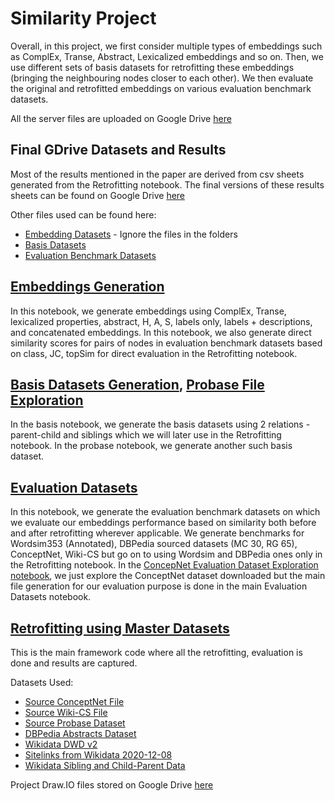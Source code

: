 # Similarity Project

Overall, in this project, we first consider multiple types of embeddings such as ComplEx, Transe, Abstract, Lexicalized embeddings and so on. Then, we use different sets of basis datasets for retrofitting these embeddings (bringing the neighbouring nodes closer to each other). We then evaluate the original and retrofitted embeddings on various evaluation benchmark datasets.

All the server files are uploaded on Google Drive [here](https://drive.google.com/drive/folders/1T-dE2tzF6iZDcDnaAmJeWERV-d3QwAk8?usp=sharing)

## Final GDrive Datasets and Results

Most of the results mentioned in the paper are derived from csv sheets generated from the Retrofitting notebook. The final versions of these results sheets can be found on Google Drive [here](https://drive.google.com/drive/folders/1akHrElVef2JJS7_m3oWxtSlqAISceIAY?usp=sharing)

Other files used can be found here:

* [Embedding Datasets](https://drive.google.com/drive/folders/1W7S-v2vVKHyLTqi3cgxiOJR7-_c2LG5j?usp=sharing) - Ignore the files in the folders
* [Basis Datasets](https://drive.google.com/drive/folders/19poqPcXbLjSl5PbYogMVUWneiRb-81XO?usp=sharing)
* [Evaluation Benchmark Datasets](https://drive.google.com/drive/folders/1_u2MqXzBiUSMPjWH5GRmp7RP2FUYYxf1?usp=sharing)

## [Embeddings Generation](https://github.com/usc-isi-i2/wd-similarity/blob/main/Embeddings%20Generation.ipynb)

In this notebook, we generate embeddings using ComplEx, Transe, lexicalized properties, abstract, H, A, S, labels only, labels + descriptions, and concatenated embeddings. In this notebook, we also generate direct similarity scores for pairs of nodes in evaluation benchmark datasets based on class, JC, topSim for direct evaluation in the Retrofitting notebook.

## [Basis Datasets Generation](https://github.com/usc-isi-i2/wd-similarity/blob/main/Basis%20Datasets%20Generation.ipynb), [Probase File Exploration](https://github.com/usc-isi-i2/wd-similarity/blob/main/Probase%20File%20Exploration.ipynb)

In the basis notebook, we generate the basis datasets using 2 relations - parent-child and siblings which we will later use in the Retrofitting notebook. In the probase notebook, we generate another such basis dataset.

## [Evaluation Datasets](https://github.com/usc-isi-i2/wd-similarity/blob/main/Evaluation%20Datasets%20Generation.ipynb)

In this notebook, we generate the evaluation benchmark datasets on which we evaluate our embeddings performance based on similarity both before and after retrofitting wherever applicable. We generate benchmarks for Wordsim353 (Annotated), DBPedia sourced datasets (MC 30, RG 65), ConceptNet, Wiki-CS but go on to using Wordsim and DBPedia ones only in the Retrofitting notebook. In the [ConcepNet Evaluation Dataset Exploration notebook](https://github.com/usc-isi-i2/wd-similarity/blob/main/ConceptNet%20Evaluation%20Dataset%20Exploration.ipynb), we just explore the ConceptNet dataset downloaded but the main file generation for our evaluation purpose is done in the main Evaluation Datasets notebook.

## [Retrofitting using Master Datasets](https://github.com/usc-isi-i2/wd-similarity/blob/main/Retrofitting%20using%20Master%20datasets.ipynb)

This is the main framework code where all the retrofitting, evaluation is done and results are captured.

Datasets Used:

* [Source ConceptNet File](https://drive.google.com/file/d/1bhkeTjDeheLXQdRpaJk6F5uTUFTpgQW0/view?usp=sharing)
* [Source Wiki-CS File](https://zenodo.org/record/3983030/files/wikidata-cs-20200504.tsv?download=1)
* [Source Probase Dataset](https://concept.research.microsoft.com/Home/Download)
* [DBPedia Abstracts Dataset](https://downloads.dbpedia.org/repo/dbpedia/text/short-abstracts/2020.07.01/short-abstracts_lang=en.ttl.bz2)
* [Wikidata DWD v2](https://drive.google.com/drive/u/3/folders/1OIZegxxrs_Hv2ZhDsSO-zLVARCR60P01)
* [Sitelinks from Wikidata 2020-12-08](https://drive.google.com/drive/u/3/folders/1qbbgjo7pddMdDvQzOSeSaL6lYwj_f5gi)
* [Wikidata Sibling and Child-Parent Data](https://drive.google.com/drive/u/1/folders/19poqPcXbLjSl5PbYogMVUWneiRb-81XO)

Project Draw.IO files stored on Google Drive [here](https://drive.google.com/drive/u/3/folders/1T4NrMo7TxroIq5flWBWL5nAaFm6-XWwb)
